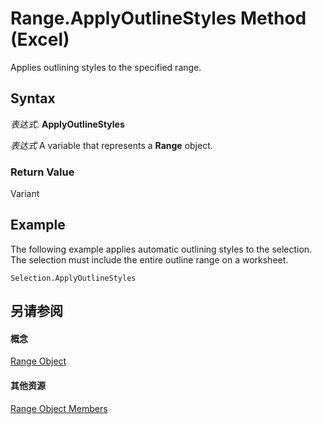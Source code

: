 
# Range.ApplyOutlineStyles Method (Excel)

Applies outlining styles to the specified range.


## Syntax

 _表达式_. **ApplyOutlineStyles**

 _表达式_ A variable that represents a **Range** object.


### Return Value

Variant


## Example

The following example applies automatic outlining styles to the selection. The selection must include the entire outline range on a worksheet.


```
Selection.ApplyOutlineStyles
```


## 另请参阅


#### 概念


[Range Object](b8207778-0dcc-4570-1234-f130532cc8cd.md)
#### 其他资源


[Range Object Members](http://msdn.microsoft.com/library/4336bf81-1e63-7e44-1792-baf366a027a7%28Office.15%29.aspx)